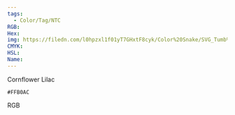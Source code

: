 ```yaml
---
tags:
  - Color/Tag/NTC
RGB:
Hex:
img: https://filedn.com/l0hpzxl1f01yT7GHxtF8cyk/Color%20Snake/SVG_Tumb%20Mass%20No%20Name/FFB0AC.svg
CMYK:
HSL:
Name:
---
```

Cornflower Lilac
```palette
#FFB0AC
```
RGB
